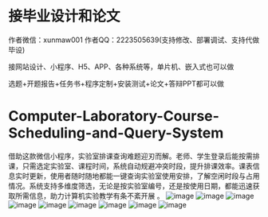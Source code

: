 # 接毕业设计和论文
作者微信：xunmaw001  作者QQ：2223505639(支持修改、部署调试、支持代做毕设)

接网站设计、小程序、H5、APP、各种系统等，单片机、嵌入式也可以做

选题+开题报告+任务书+程序定制+安装测试+论文+答辩PPT都可以做
# Computer-Laboratory-Course-Scheduling-and-Query-System
借助这款微信小程序，实验室排课查询难题迎刃而解。老师、学生登录后能按需排课，只需选定实验室、课程时间，系统自动规避冲突时段，提升排课效率。课表信息实时更新，使用者随时随地都能一键查询实验室使用安排，了解空闲时段与占用情况。系统支持多维度筛选，无论是按实验室编号，还是按使用日期，都能迅速获取所需信息，助力计算机实验教学有条不紊开展 。
![image](https://github.com/user-attachments/assets/7353fe96-4a8f-4c92-aa36-5548b0142fae)
![image](https://github.com/user-attachments/assets/88c59fb1-1704-47b3-b617-63eca10a6af2)
![image](https://github.com/user-attachments/assets/c4c69b1f-6289-4217-99a2-74b291d59333)
![image](https://github.com/user-attachments/assets/f7d4abc3-c5f2-49fc-8d9c-8e7bd500d821)
![image](https://github.com/user-attachments/assets/63a1cb98-b4a8-4b13-bfc0-f65847b13ad1)
![image](https://github.com/user-attachments/assets/4fc6564b-7630-48cd-b4e2-449b24ef3303)
![image](https://github.com/user-attachments/assets/f6fab51a-5ac1-4807-a68e-5e4a5ec3a2ff)
![image](https://github.com/user-attachments/assets/d45b91e7-48a0-4351-b8ad-e62f1cd28985)
![image](https://github.com/user-attachments/assets/5166c9dc-b682-4aca-b961-18fdcc7719bd)

